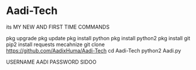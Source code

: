 # Aadi-Tech

its MY NEW AND FIRST TIME COMMANDS

pkg upgrade
pkg update
pkg install python
pkg install python2
pkg install git
pip2 install requests mecahnize
git clone https://github.com/AadixHuma/Aadi-Tech
cd Aadi-Tech
python2 Aadi.py


USERNAME AADI
PASSWORD SIDOO
